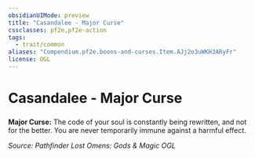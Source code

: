 ```yaml
---
obsidianUIMode: preview
title: "Casandalee - Major Curse"
cssclasses: pf2e,pf2e-action
tags:
  - trait/common
aliases: "Compendium.pf2e.boons-and-curses.Item.AJj2o3uWKH3ARyFr"
license: OGL
---
```

# Casandalee - Major Curse

### 






**Major Curse:** The code of your soul is constantly being rewritten, and not for the better. You are never temporarily immune against a harmful effect.

*Source: Pathfinder Lost Omens: Gods & Magic*
*OGL*